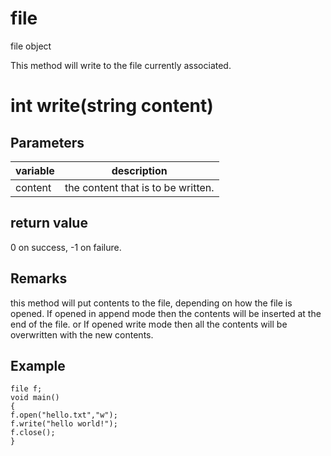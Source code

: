 # file

file object


This method will write to the file currently associated.

# int write(string content)

## Parameters
variable | description
---|---
content | the content that is to be written.

## return value

0 on success, -1 on failure.

## Remarks

this method will put contents to the file, depending on how the file is opened. If opened in append mode then the contents will be inserted at the end of the file. or If opened write mode then all the contents will be overwritten with the new contents.

## Example

```
file f;
void main()
{
f.open("hello.txt","w");
f.write("hello world!");
f.close();
}
```